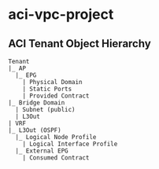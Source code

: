 # aci-vpc-project

## ACI Tenant Object Hierarchy
```
Tenant
|_ AP
  |_ EPG
    | Physical Domain
    | Static Ports
    | Provided Contract
|_ Bridge Domain
  | Subnet (public)
  | L3Out
| VRF
|_ L3Out (OSPF)
  |_ Logical Node Profile
    | Logical Interface Profile
  |_ External EPG
    | Consumed Contract
```
